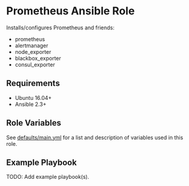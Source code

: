 # Prometheus Ansible Role

Installs/configures Prometheus and friends:
- prometheus
- alertmanager
- node_exporter
- blackbox_exporter
- consul_exporter

Requirements
------------

- Ubuntu 16.04+
- Ansible 2.3+


Role Variables
--------------

See [defaults/main.yml](defaults/main.yml) for a list and description of
variables used in this role.


Example Playbook
----------------

TODO: Add example playbook(s).
